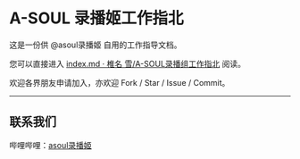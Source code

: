 # A-SOUL 录播姬工作指北

这是一份供 @asoul录播姬 自用的工作指导文档。

您可以直接进入 [index.md · 椎名 雪/A-SOUL录播组工作指北](https://gitee.com/shiiro_yuki/shiiro_yuki.gitee.io/blob/master/index.md) 阅读。

欢迎各界朋友申请加入，亦欢迎 Fork / Star / Issue / Commit。

---

## 联系我们

哔哩哔哩：[asoul录播姬](https://space.bilibili.com/1220802721/)
